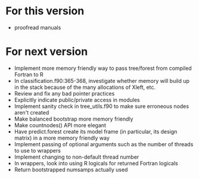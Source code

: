 
For this version
================
* proofread manuals


For next version
================
* Implement more memory friendly way to pass tree/forest from compiled Fortran to R
* In classification.f90:365-368, investigate whether memory will build up in the stack because of the many allocations of Xleft, etc.
* Review and fix any bad pointer practices
* Explicitly indicate public/private access in modules
* Implement sanity check in tree_utils.f90 to make sure erroneous nodes aren't created
* Make balanced bootstrap more memory friendly
* Make countnodes() API more elegant
* Have predict.forest create its model frame (in particular, its design matrix) in a more memory friendly way
* Implement passing of optional arguments such as the number of threads to use to wrappers
* Implement changing to non-default thread number
* In wrappers, look into using R logicals for returned Fortran logicals
* Return bootstrapped numsamps actually used
